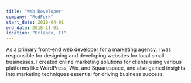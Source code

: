 ```yaml
---
title: "Web Developer"
company: "RedFork"
start_date: 2018-04-01
end_date: 2018-11-01
location: "Orlando, Fl"
---
```


As a primary front-end web developer for a marketing agency, I was responsible for designing and developing websites for local small businesses. I created online marketing solutions for clients using various platforms like WordPress, Wix, and Squarespace, and also gained insights into marketing techniques essential for driving business success.